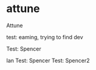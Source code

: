 # attune

Attune

test: eaming, trying to find dev

Test: Spencer

Ian
Test: Spencer
Test: Spencer2


